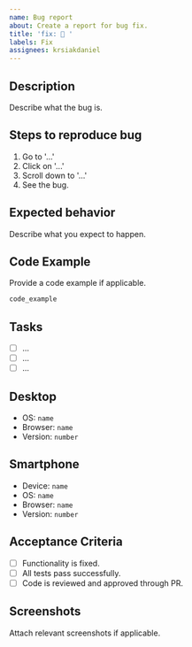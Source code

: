 ```yaml
---
name: Bug report
about: Create a report for bug fix.
title: 'fix: 🐛 '
labels: Fix
assignees: krsiakdaniel
---
```


## Description

Describe what the bug is.

## Steps to reproduce bug

1. Go to '...'
2. Click on '...'
3. Scroll down to '...'
4. See the bug.

## Expected behavior

Describe what you expect to happen.

## Code Example

Provide a code example if applicable.

```ts
code_example
```

## Tasks

- [ ] ...
- [ ] ...
- [ ] ...

## Desktop

- OS: `name`
- Browser: `name`
- Version: `number`

## Smartphone

- Device: `name`
- OS: `name`
- Browser: `name`
- Version: `number`

## Acceptance Criteria

- [ ] Functionality is fixed.
- [ ] All tests pass successfully.
- [ ] Code is reviewed and approved through PR.

## Screenshots

Attach relevant screenshots if applicable.
